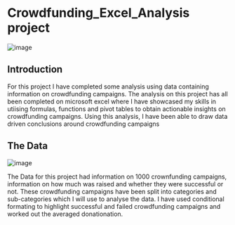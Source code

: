 # Crowdfunding_Excel_Analysis project

![image](https://github.com/bradsmart1998/Crowdfunding_Excel_Analysis_Project/assets/114998403/692d26cb-6993-4998-91da-9304255a908f)

## Introduction

For this project I have completed some analysis using data containing information on crowdfunding campaigns. The analysis on this project has all been completed on microsoft excel where I have showcased my skills in utiising formulas, functions and pivot tables to obtain actionable insights on crowdfunding campaigns. Using this analysis, I have been able to draw data driven conclusions around crowdfunding campaigns 

## The Data

![image](https://github.com/bradsmart1998/Crowdfunding_Excel_Analysis_Project/assets/114998403/21381414-ac9b-463d-9801-53484575daf4)

The Data for this project had information on 1000 crownfunding campaigns, information on how much was raised and whether they were successful or not. These crowdfunding campaigns have been split into categories and sub-categories which I will use to analyse the data. I have used conditional formating to highlight successful and failed crowdfunding campaigns and worked out the averaged donationation.

